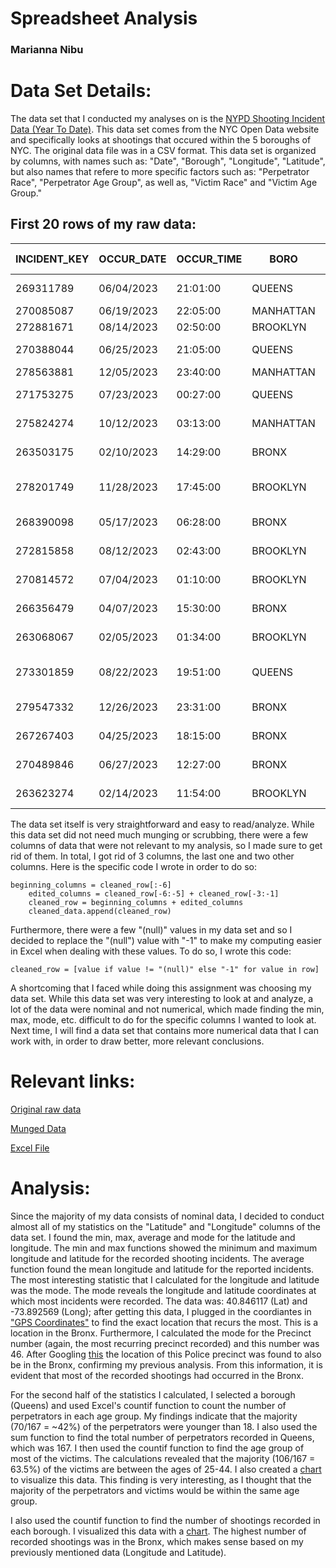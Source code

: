 # Spreadsheet Analysis
### Marianna Nibu

# Data Set Details:
The data set that I conducted my analyses on is the [NYPD Shooting Incident Data (Year To Date)](https://data.cityofnewyork.us/Public-Safety/NYPD-Shooting-Incident-Data-Year-To-Date-/5ucz-vwe8/data_preview). This data set comes from the NYC Open Data website and specifically looks at shootings that occured within the 5 boroughs of NYC. The original data file was in a CSV format. This data set is organized by columns, with names such as: "Date", "Borough", "Longitude", "Latitude", but also names that refere to more specific factors such as: "Perpetrator Race", "Perpetrator Age Group", as well as, "Victim Race" and "Victim Age Group."  

## First 20 rows of my raw data:
| INCIDENT_KEY | OCCUR_DATE | OCCUR_TIME | BORO      | LOC_OF_OCCUR_DESC | PRECINCT | JURISDICTION_CODE | LOC_CLASSFCTN_DESC | LOCATION_DESC | STATISTICAL_MURDER_FLAG | PERP_AGE_GROUP | PERP_SEX | PERP_RACE         | VIC_AGE_GROUP | VIC_SEX | VIC_RACE         | X_COORD_CD | Y_COORD_CD | Latitude     | Longitude    | New Georeferenced Column |
|--------------|------------|------------|-----------|-------------------|----------|-------------------|--------------------|---------------|------------------------|----------------|----------|-------------------|---------------|---------|------------------|------------|------------|--------------|--------------|--------------------------|
| 269311789    | 06/04/2023 | 21:01:00   | QUEENS    | OUTSIDE           | 109      | 0                 | STREET             | (null)        | N                      | 45-64          | M        | WHITE HISPANIC   | 25-44         | M       | WHITE HISPANIC   | 1032051    | 217053     |              |              |                          |
| 270085087    | 06/19/2023 | 22:05:00   | MANHATTAN | OUTSIDE           | 33       | 0                 | OTHER              | (null)        | N                      | (null)         | (null)   | (null)            | (null)        | 25-44   | BLACK            | 1001891    | 245600     |              |              |                          |
| 272881671    | 08/14/2023 | 02:50:00   | BROOKLYN  | OUTSIDE           | 69       | 0                 | COMMERCIAL         | GAS STATION   | N                      | (null)         | (null)   | (null)            | (null)        | 25-44   | BLACK            | 1010541    | 175595     |              |              |                          |
| 270388044    | 06/25/2023 | 21:05:00   | QUEENS    | OUTSIDE           | 100      | 1                 | TRANSIT            | (null)        | N                      | (null)         | (null)   | (null)            | (null)        | 25-44   | WHITE HISPANIC   | 1035329    | 152802     |              |              |                          |
| 278563881    | 12/05/2023 | 23:40:00   | MANHATTAN | OUTSIDE           | 23       | 0                 | STREET             | (null)        | N                      | 18-24          | M        | BLACK             | 18-24         | M       | BLACK            | 998751     | 226901     |              |              |                          |
| 271753275    | 07/23/2023 | 00:27:00   | QUEENS    | OUTSIDE           | 115      | 0                 | STREET             | (null)        | N                      | 45-64          | M        | BLACK             | 25-44         | M       | BLACK            | 1019926    | 216763     | 40.761569    | -73.871215   | POINT (-73.871215 40.761569) |
| 275824274    | 10/12/2023 | 03:13:00   | MANHATTAN | OUTSIDE           | 24       | 0                 | STREET             | (null)        | N                      | 25-44          | F        | BLACK HISPANIC   | 25-44         | M       | BLACK            | 993448     | 226656     | 40.788792    | -73.966781   | POINT (-73.966781 40.788792) |
| 263503175    | 02/10/2023 | 14:29:00   | BRONX     | OUTSIDE           | 48       | 0                 | STREET             | FAST FOOD     | N                      | 45-64          | M        | WHITE HISPANIC   | 25-44         | M       | BLACK            | 1013973    | 247558     | 40.846117    | -73.892569   | POINT (-73.892569 40.846117) |
| 278201749    | 11/28/2023 | 17:45:00   | BROOKLYN  | OUTSIDE           | 81       | 1                 | TRANSIT            | (null)        | N                      | 18-24          | M        | WHITE HISPANIC   | 45-64         | M       | ASIAN / PACIFIC ISLANDER | 1005983    | 186617     | 40.6788705991623 | -73.92164580117114 | POINT (-73.92164580117114 40.6788705991623) |
| 268390098    | 05/17/2023 | 06:28:00   | BRONX     | OUTSIDE           | 50       | 0                 | STREET             | (null)        | Y                      | 25-44          | M        | BLACK             | 25-44         | M       | BLACK HISPANIC   | 1012305    | 260618     | 40.881967    | -73.898543   | POINT (-73.898543 40.881967) |
| 272815858    | 08/12/2023 | 02:43:00   | BROOKLYN  | INSIDE            | 79       | 2                 | HOUSING            | MULTI DWELL - PUBLIC HOUS | Y                      | 25-44          | M        | BLACK             | 25-44         | M       | BLACK            | 1001139    | 192774     | 40.695783    | -73.939093   | POINT (-73.939093 40.695783) |
| 270814572    | 07/04/2023 | 01:10:00   | BROOKLYN  | INSIDE            | 77       | 0                 | STREET             | (null)        | N                      | (null)         | (null)   | (null)            | (null)        | 25-44   | BLACK            | 1005328    | 183149     | 40.669355    | -73.924018   | POINT (-73.924018 40.669355) |
| 266356479    | 04/07/2023 | 15:30:00   | BRONX     | INSIDE            | 47       | 0                 | OTHER              | HOSPITAL      | N                      | (null)         | (null)   | (null)            | (null)        | 25-44   | BLACK            | 1022732    | 265194     | 40.894489    | -73.86081    | POINT (-73.86081 40.894489) |
| 263068067    | 02/05/2023 | 01:34:00   | BROOKLYN  | OUTSIDE           | 67       | 0                 | STREET             | (null)        | N                      | (null)         | (null)   | (null)            | (null)        | 25-44   | BLACK            | 1007690    | 175668     | 40.648814    | -73.915526   | POINT (-73.915526 40.648814) |
| 273301859    | 08/22/2023 | 19:51:00   | QUEENS    | OUTSIDE           | 113      | 0                 | COMMERCIAL         | BEAUTY/NAIL SALON | N                      | 18-24          | M        | ASIAN / PACIFIC ISLANDER | 25-44         | M       | BLACK            | 1047071    | 189114     | 40.685529    | -73.773485   | POINT (-73.773485 40.685529) |
| 279547332    | 12/26/2023 | 23:31:00   | BRONX     | OUTSIDE           | 46       | 0                 | STREET             | (null)        | N                      | 45-64          | M        | WHITE HISPANIC   | 45-64         | M       | WHITE            | 1011035    | 250045     | 40.852951    | -73.903178   | POINT (-73.903178 40.852951) |
| 267267403    | 04/25/2023 | 18:15:00   | BRONX     | OUTSIDE           | 40       | 0                 | STREET             | (null)        | N                      | 25-44          | M        | WHITE HISPANIC   | 25-44         | M       | WHITE HISPANIC   | 1008067    | 236070     | 40.814603    | -73.913955   | POINT (-73.913955 40.814603) |
| 270489846    | 06/27/2023 | 12:27:00   | BRONX     | INSIDE            | 41       | 0                 | DWELLING           | MULTI DWELL - APT BUILD | N                      | 25-44          | M        | BLACK             | 45-64         | M       | BLACK            | 1012221    | 238552     | 40.821404    | -73.898938   | POINT (-73.898938 40.821404) |
| 263623274    | 02/14/2023 | 11:54:00   | BROOKLYN  | OUTSIDE           | 75       | 0                 | HOUSING            | MULTI DWELL - PUBLIC HOUS | N                      | (null)         | (null)   | (null)            | (null)        | 45-64   | BLACK            | 1014300    | 184310     | 40.672515    | -73.89167    | POINT (-73.89167 40.672515) |

The data set itself is very straightforward and easy to read/analyze. While this data set did not need much munging or scrubbing, there were a few columns of data that were not relevant to my analysis, so I made sure to get rid of them. In total, I got rid of 3 columns, the last one and two other columns. Here is the specific code I wrote in order to do so:

    beginning_columns = cleaned_row[:-6]
        edited_columns = cleaned_row[-6:-5] + cleaned_row[-3:-1]
        cleaned_row = beginning_columns + edited_columns
        cleaned_data.append(cleaned_row)
Furthermore, there were a few "(null)" values in my data set and so I decided to replace the "(null") value with "-1" to make my computing easier in Excel when dealing with these values. To do so, I wrote this code:

    cleaned_row = [value if value != "(null)" else "-1" for value in row]

A shortcoming that I faced while doing this assignment was choosing my data set. While this data set was very interesting to look at and analyze, a lot of the data were nominal and not numerical, which made finding the min, max, mode, etc. difficult to do for the specific columns I wanted to look at. Next time, I will find a data set that contains more numerical data that I can work with, in order to draw better, more relevant conclusions. 

# Relevant links:
[Original raw data](data/readme.txt)

[Munged Data](data/clean_data.csv)

[Excel File](data/Marianna%20Spreadsheet%20Analysis.xlsx)

# Analysis:
Since the majority of my data consists of nominal data, I decided to conduct almost all of my statistics on the "Latitude" and "Longitude" columns of the data set. I found the min, max, average and mode for the latitude and longitude. The min and max functions showed the minimum and maximum longitude and latitude for the recorded shooting incidents. The average function found the mean longitude and latitude for the reported incidents. The most interesting statistic that I calculated for the longitude and latitude was the mode. The mode reveals the longitude and latitude coordinates at which most incidents were recorded. The data was: 40.846117 (Lat) and -73.892569 (Long); after getting this data, I plugged in the coordiantes in ["GPS Coordinates"](https://www.gps-coordinates.net) to find the exact location that recurs the most. This is a location in the Bronx. Furthermore, I calculated the mode for the Precinct number (again, the most recurring precinct recorded) and this number was 46. After Googling [this](https://www.google.com/search?client=safari&rls=en&q=where+is+precinct+46&ie=UTF-8&oe=UTF-8) the location of this Police precinct was found to also be in the Bronx, confirming my previous analysis. From this information, it is evident that most of the recorded shootings had occurred in the Bronx. 

For the second half of the statistics I calculated, I selected a borough (Queens) and used Excel's countif function to count the number of perpetrators in each age group. My findings indicate that the majority (70/167 = ~42%) of the perpetrators were younger than 18. I also used the sum function to find the total number of perpetrators recorded in Queens, which was 167. 
I then used the countif function to find the age group of most of the victims. The calculations revealed that the majority (106/167 = 63.5%) of the victims are between the ages of 25-44. I also created a [chart](data/Chart%201.png) to visualize this data. This finding is very interesting, as I thought that the majority of the perpetrators and victims would be within the same age group. 

I also used the countif function to find the number of shootings recorded in each borough. 
I visualized this data with a [chart](data/Chart%202.png). The highest number of recorded shootings was in the Bronx, which makes sense based on my previously mentioned data (Longitude and Latitude). 